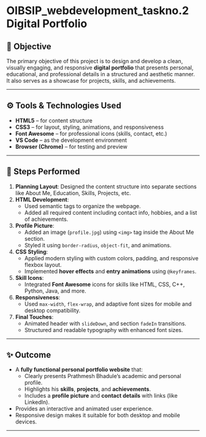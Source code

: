 # OIBSIP_webdevelopment_taskno.2 Digital Portfolio

## 📌 Objective
The primary objective of this project is to design and develop a clean, visually engaging, and responsive **digital portfolio** that presents personal, educational, and professional details in a structured and aesthetic manner. It also serves as a showcase for projects, skills, and achievements.

---

## ⚙️ Tools & Technologies Used
- **HTML5** – for content structure
- **CSS3** – for layout, styling, animations, and responsiveness
- **Font Awesome** – for professional icons (skills, contact, etc.)
- **VS Code** – as the development environment
- **Browser (Chrome)** – for testing and preview

---

## 🧭 Steps Performed

1. **Planning Layout**: Designed the content structure into separate sections like About Me, Education, Skills, Projects, etc.
2. **HTML Development**:
   - Used semantic tags to organize the webpage.
   - Added all required content including contact info, hobbies, and a list of achievements.
3. **Profile Picture**:
   - Added an image (`profile.jpg`) using `<img>` tag inside the About Me section.
   - Styled it using `border-radius`, `object-fit`, and animations.
4. **CSS Styling**:
   - Applied modern styling with custom colors, padding, and responsive flexbox layout.
   - Implemented **hover effects** and **entry animations** using `@keyframes`.
5. **Skill Icons**:
   - Integrated **Font Awesome** icons for skills like HTML, CSS, C++, Python, Java, and more.
6. **Responsiveness**:
   - Used `max-width`, `flex-wrap`, and adaptive font sizes for mobile and desktop compatibility.
7. **Final Touches**:
   - Animated header with `slideDown`, and section `fadeIn` transitions.
   - Structured and readable typography with enhanced font sizes.

---

## ✨ Outcome

- A **fully functional personal portfolio website** that:
  - Clearly presents Prathmesh Bhadule’s academic and personal profile.
  - Highlights his **skills**, **projects**, and **achievements**.
  - Includes a **profile picture** and **contact details** with links (like LinkedIn).
- Provides an interactive and animated user experience.
- Responsive design makes it suitable for both desktop and mobile devices.

---
